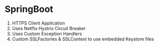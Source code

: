 # SpringBoot
1. HTTPS Client Application
2. Uses Netflix Hystrix Circuit Breaker
2. Uses Custom Exception Handlers
3. Custom SSLFactories & SSLContext to use embedded Keystore files